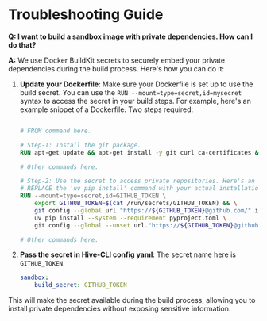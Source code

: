 # Troubleshooting Guide

**Q: I want to build a sandbox image with private dependencies. How can I do that?**

**A:** We use Docker BuildKit secrets to securely embed your private dependencies during the build process. Here's how you can do it:

1. **Update your Dockerfile**: Make sure your Dockerfile is set up to use the build secret. You can use the `RUN --mount=type=secret,id=mysecret` syntax to access the secret in your build steps. For example, here's an example snippet of a Dockerfile. Two steps required:

    ```Dockerfile

    # FROM command here.

    # Step-1: Install the git package.
    RUN apt-get update && apt-get install -y git curl ca-certificates && rm -rf /var/lib/apt/lists/*

    # Other commands here.

    # Step-2: Use the secret to access private repositories. Here's an example of installing Python packages from a private GitHub repository with the secret named GITHUB_TOKEN.
    # REPLACE the 'uv pip install' command with your actual installation command.
    RUN --mount=type=secret,id=GITHUB_TOKEN \
        export GITHUB_TOKEN=$(cat /run/secrets/GITHUB_TOKEN) && \
        git config --global url."https://${GITHUB_TOKEN}@github.com/".insteadOf "https://github.com/" && \
        uv pip install --system --requirement pyproject.toml \
        git config --global --unset url."https://${GITHUB_TOKEN}@github.com/".insteadOf

    # Other commands here.

    ```

2. **Pass the secret in Hive-CLI config yaml**: The secret name here is `GITHUB_TOKEN`.

    ```yaml
    sandbox:
        build_secret: GITHUB_TOKEN
    ```

This will make the secret available during the build process, allowing you to install private dependencies without exposing sensitive information.
